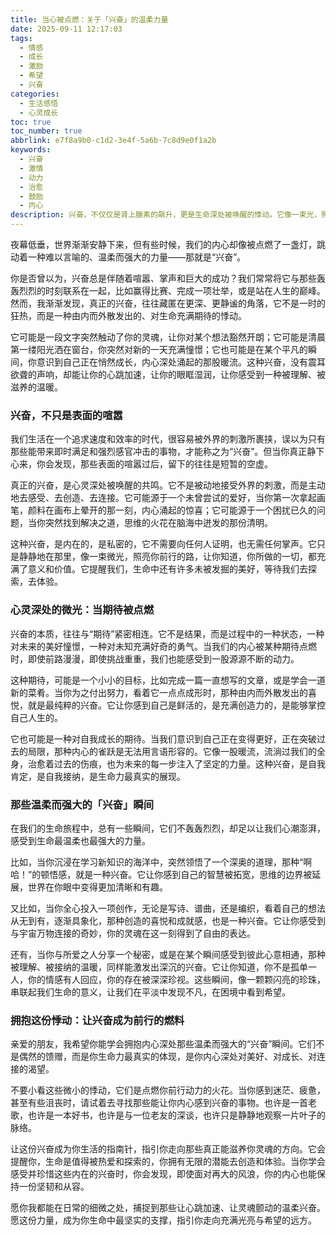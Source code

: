 ```yaml
---
title: 当心被点燃：关于「兴奋」的温柔力量
date: 2025-09-11 12:17:03
tags:
  - 情感
  - 成长
  - 激励
  - 希望
  - 兴奋
categories:
  - 生活感悟
  - 心灵成长
toc: true
toc_number: true
abbrlink: e7f8a9b0-c1d2-3e4f-5a6b-7c8d9e0f1a2b
keywords:
  - 兴奋
  - 激情
  - 动力
  - 治愈
  - 鼓励
  - 内心
description: 兴奋，不仅仅是肾上腺素的飙升，更是生命深处被唤醒的悸动。它像一束光，照亮我们前行的路，提醒我们生活还有无限可能。这篇文章将带你感受那些温柔而强大的兴奋瞬间，探寻它如何滋养我们的内心，成为我们面对挑战的勇气和力量。
---
```


夜幕低垂，世界渐渐安静下来，但有些时候，我们的内心却像被点燃了一盏灯，跳动着一种难以言喻的、温柔而强大的力量——那就是“兴奋”。

你是否曾以为，兴奋总是伴随着喧嚣、掌声和巨大的成功？我们常常将它与那些轰轰烈烈的时刻联系在一起，比如赢得比赛、完成一项壮举，或是站在人生的巅峰。然而，我渐渐发现，真正的兴奋，往往藏匿在更深、更静谧的角落，它不是一时的狂热，而是一种由内而外散发出的、对生命充满期待的悸动。

它可能是一段文字突然触动了你的灵魂，让你对某个想法豁然开朗；它可能是清晨第一缕阳光洒在窗台，你突然对新的一天充满憧憬；它也可能是在某个平凡的瞬间，你意识到自己正在悄然成长，内心深处涌起的那股暖流。这种兴奋，没有震耳欲聋的声响，却能让你的心跳加速，让你的眼眶湿润，让你感受到一种被理解、被滋养的温暖。

### 兴奋，不只是表面的喧嚣

我们生活在一个追求速度和效率的时代，很容易被外界的刺激所裹挟，误以为只有那些能带来即时满足和强烈感官冲击的事物，才能称之为“兴奋”。但当你真正静下心来，你会发现，那些表面的喧嚣过后，留下的往往是短暂的空虚。

真正的兴奋，是心灵深处被唤醒的共鸣。它不是被动地接受外界的刺激，而是主动地去感受、去创造、去连接。它可能源于一个未曾尝试的爱好，当你第一次拿起画笔，颜料在画布上晕开的那一刻，内心涌起的惊喜；它可能源于一个困扰已久的问题，当你突然找到解决之道，思维的火花在脑海中迸发的那份清明。

这种兴奋，是内在的，是私密的，它不需要向任何人证明，也无需任何掌声。它只是静静地在那里，像一束微光，照亮你前行的路，让你知道，你所做的一切，都充满了意义和价值。它提醒我们，生命中还有许多未被发掘的美好，等待我们去探索，去体验。

### 心灵深处的微光：当期待被点燃

兴奋的本质，往往与“期待”紧密相连。它不是结果，而是过程中的一种状态，一种对未来的美好憧憬，一种对未知充满好奇的勇气。当我们的内心被某种期待点燃时，即使前路漫漫，即使挑战重重，我们也能感受到一股源源不断的动力。

这种期待，可能是一个小小的目标，比如完成一篇一直想写的文章，或是学会一道新的菜肴。当你为之付出努力，看着它一点点成形时，那种由内而外散发出的喜悦，就是最纯粹的兴奋。它让你感到自己是鲜活的，是充满创造力的，是能够掌控自己人生的。

它也可能是一种对自我成长的期待。当我们意识到自己正在变得更好，正在突破过去的局限，那种内心的雀跃是无法用言语形容的。它像一股暖流，流淌过我们的全身，治愈着过去的伤痕，也为未来的每一步注入了坚定的力量。这种兴奋，是自我肯定，是自我接纳，是生命力最真实的展现。

### 那些温柔而强大的「兴奋」瞬间

在我们的生命旅程中，总有一些瞬间，它们不轰轰烈烈，却足以让我们心潮澎湃，感受到生命最温柔也最强大的力量。

比如，当你沉浸在学习新知识的海洋中，突然领悟了一个深奥的道理，那种“啊哈！”的顿悟感，就是一种兴奋。它让你感到自己的智慧被拓宽，思维的边界被延展，世界在你眼中变得更加清晰和有趣。

又比如，当你全心投入一项创作，无论是写诗、谱曲，还是编织，看着自己的想法从无到有，逐渐具象化，那种创造的喜悦和成就感，也是一种兴奋。它让你感受到与宇宙万物连接的奇妙，你的灵魂在这一刻得到了自由的表达。

还有，当你与所爱之人分享一个秘密，或是在某个瞬间感受到彼此心意相通，那种被理解、被接纳的温暖，同样能激发出深沉的兴奋。它让你知道，你不是孤单一人，你的情感有人回应，你的存在被深深珍视。这些瞬间，像一颗颗闪亮的珍珠，串联起我们生命的意义，让我们在平淡中发现不凡，在困境中看到希望。

### 拥抱这份悸动：让兴奋成为前行的燃料

亲爱的朋友，我希望你能学会拥抱内心深处那些温柔而强大的“兴奋”瞬间。它们不是偶然的馈赠，而是你生命力最真实的体现，是你内心深处对美好、对成长、对连接的渴望。

不要小看这些微小的悸动，它们是点燃你前行动力的火花。当你感到迷茫、疲惫，甚至有些沮丧时，请试着去寻找那些能让你内心感到兴奋的事物。也许是一首老歌，也许是一本好书，也许是与一位老友的深谈，也许只是静静地观察一片叶子的脉络。

让这份兴奋成为你生活的指南针，指引你走向那些真正能滋养你灵魂的方向。它会提醒你，生命是值得被热爱和探索的，你拥有无限的潜能去创造和体验。当你学会感受并珍惜这些内在的兴奋时，你会发现，即使面对再大的风浪，你的内心也能保持一份坚韧和从容。

愿你我都能在日常的细微之处，捕捉到那些让心跳加速、让灵魂颤动的温柔兴奋。愿这份力量，成为你生命中最坚实的支撑，指引你走向充满光亮与希望的远方。